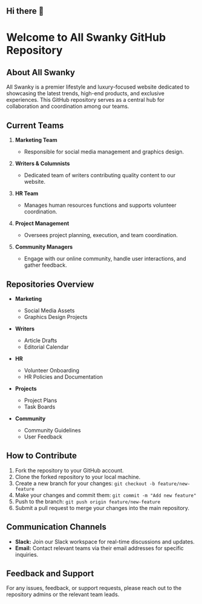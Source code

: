 ## Hi there 👋

# Welcome to All Swanky GitHub Repository

## About All Swanky
All Swanky is a premier lifestyle and luxury-focused website dedicated to showcasing the latest trends, high-end products, and exclusive experiences. This GitHub repository serves as a central hub for collaboration and coordination among our teams.

## Current Teams
1. **Marketing Team**
   - Responsible for social media management and graphics design.

2. **Writers & Columnists**
   - Dedicated team of writers contributing quality content to our website.

3. **HR Team**
   - Manages human resources functions and supports volunteer coordination.

4. **Project Management**
   - Oversees project planning, execution, and team coordination.

5. **Community Managers**
   - Engage with our online community, handle user interactions, and gather feedback.

## Repositories Overview
- **Marketing**
  - Social Media Assets
  - Graphics Design Projects

- **Writers**
  - Article Drafts
  - Editorial Calendar

- **HR**
  - Volunteer Onboarding
  - HR Policies and Documentation

- **Projects**
  - Project Plans
  - Task Boards

- **Community**
  - Community Guidelines
  - User Feedback

## How to Contribute
1. Fork the repository to your GitHub account.
2. Clone the forked repository to your local machine.
3. Create a new branch for your changes: `git checkout -b feature/new-feature`
4. Make your changes and commit them: `git commit -m "Add new feature"`
5. Push to the branch: `git push origin feature/new-feature`
6. Submit a pull request to merge your changes into the main repository.

## Communication Channels
- **Slack:** Join our Slack workspace for real-time discussions and updates.
- **Email:** Contact relevant teams via their email addresses for specific inquiries.

## Feedback and Support
For any issues, feedback, or support requests, please reach out to the repository admins or the relevant team leads.
